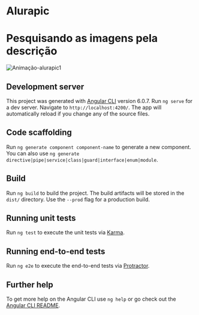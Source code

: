 # Alurapic

# Pesquisando as imagens pela descrição
![Animação-alurapic1](https://user-images.githubusercontent.com/72262553/129400586-c3055ecc-e7e1-4dda-b3ad-3215e8cfbf54.gif)


## Development server

This project was generated with [Angular CLI](https://github.com/angular/angular-cli) version 6.0.7.
Run `ng serve` for a dev server. Navigate to `http://localhost:4200/`. The app will automatically reload if you change any of the source files.

## Code scaffolding

Run `ng generate component component-name` to generate a new component. You can also use `ng generate directive|pipe|service|class|guard|interface|enum|module`.

## Build

Run `ng build` to build the project. The build artifacts will be stored in the `dist/` directory. Use the `--prod` flag for a production build.

## Running unit tests

Run `ng test` to execute the unit tests via [Karma](https://karma-runner.github.io).

## Running end-to-end tests

Run `ng e2e` to execute the end-to-end tests via [Protractor](http://www.protractortest.org/).

## Further help

To get more help on the Angular CLI use `ng help` or go check out the [Angular CLI README](https://github.com/angular/angular-cli/blob/master/README.md).
